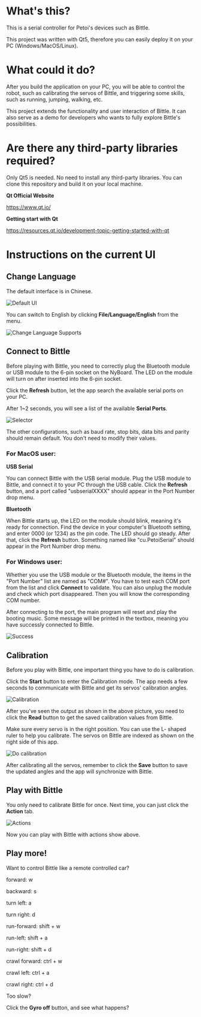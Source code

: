 # What's this?

This is a serial controller for Petoi's devices such as Bittle. 

This project was written with Qt5, therefore you can easily deploy it on your PC (Windows/MacOS/Linux).

# What could it do?

After you build the application on your PC, you will be able to control the robot, such as calibrating the servos of Bittle, and triggering some skills, such as running, jumping, walking, etc.

This project extends the functionality and user interaction of Bittle. It can also serve as a demo for developers who wants to fully explore Bittle's possibilities. 

# Are there any third-party libraries required?

Only Qt5 is needed. No need to install any third-party libraries. You can clone this repository and build it on your local machine.

**Qt Official Website**

https://www.qt.io/

**Getting start with Qt**

https://resources.qt.io/development-topic-getting-started-with-qt

# Instructions on the current UI

## Change Language

The default interface is in Chinese.

![Default UI](./res/DefaultSerialConnection.png)

You can switch to English by clicking **File/Language/English** from the menu.

![Change Language Supports](./res/ChangeLanguageSupports.png)

## Connect to Bittle

Before playing with Bittle, you need to correctly plug the Bluetooth module or USB module to the 6-pin socket on the NyBoard. The LED on the module will turn on after inserted into the 6-pin socket. 

Click the **Refresh** button, let the app search the available serial ports on your PC.

After 1~2 seconds, you will see a list of the available **Serial Ports**.

![Selector](./res/Selector.png)

The other configurations, such as baud rate, stop bits, data bits and parity should remain default. You don't need to modify their values. 

### **For MacOS user:**

**USB Serial**

You can connect Bittle with the USB serial module. Plug the USB module to Bittle, and connect it to your PC through the USB cable. Click the **Refresh** button,  and a port called "usbserialXXXX" should appear in the Port Number drop menu.

**Bluetooth**

When Bittle starts up, the LED on the module should blink, meaning it's ready for connection. Find the device in your computer's Bluetooth setting, and enter 0000 (or 1234) as the pin code. The LED should go steady. After that, click the **Refresh** button. Something named like "cu.PetoiSerial" should appear in the  Port Number drop menu.

### **For Windows user:**

Whether you use the USB module or the Bluetooth module, the items in the "Port Number" list are named as "COM#". You have to test each COM port from the list and click **Connect** to validate. You can also unplug the module and check which port disappeared. Then you will know the corresponding COM number. 

After connecting to the port, the main program will reset and play the booting music. Some message will be printed in the textbox, meaning you have successly connected to Bittle.

![Success](./res/SuccessConnect.png)

## Calibration

Before you play with Bittle, one important thing you have to do is calibration.

Click the **Start** button to enter the Calibration mode. The app needs a few seconds to communicate with Bittle and get its servos' calibration angles.

![Calibration](./res/Calibration.png)

After you've seen the output as shown in the above picture, you need to click the **Read** button to get the saved calibration values from Bittle.

Make sure every servo is in the right position. You can use the L- shaped ruler to help you calibrate. The servos on Bittle are indexed as shown on the right side of this app.

![Do calibration](./res/DoCalibration.png)

After calibrating all the servos, remember to click the **Save** button to save the updated angles and the app will synchronize with Bittle.

## Play with Bittle

You only need to calibrate Bittle for once. Next time, you can just click the **Action** tab.

![Actions](./res/Actions.png)

Now you can play with Bittle with actions show above.


## Play more!

Want to control Bittle like a remote controlled car?

forward: w

backward: s

turn left: a

turn right: d

run-forward: shift + w

run-left: shift + a

run-right: shift + d

crawl forward: ctrl + w

crawl left: ctrl + a

crawl right: ctrl + d

Too slow?

Click the **Gyro off** button, and see what happens? 